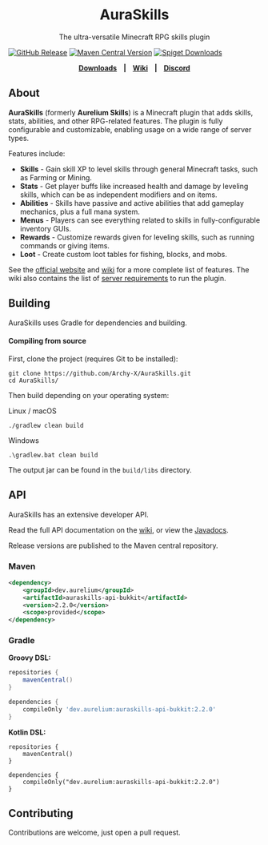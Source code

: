 <h1 style="text-align:center;">AuraSkills</h1>

<p style="text-align:center;">
The ultra-versatile Minecraft RPG skills plugin
</p>

[![GitHub Release](https://img.shields.io/github/v/release/Archy-X/AuraSkills?style=flat-square)](https://github.com/Archy-X/AuraSkills/releases/latest)
[![Maven Central Version](https://img.shields.io/maven-central/v/dev.aurelium/auraskills-api-bukkit?style=flat-square&color=%238529F5)](https://central.sonatype.com/artifact/dev.aurelium/auraskills-api-bukkit)
[![Spiget Downloads](https://img.shields.io/spiget/downloads/81069?style=flat-square)](https://www.spigotmc.org/resources/81069/)

<p style="text-align: center;font-weight: bold;">
  <a href="https://aurelium.dev/auraskills/download">Downloads</a>
  &nbsp;&nbsp;&nbsp;|&nbsp;&nbsp;&nbsp;
  <a href="https://wiki.aurelium.dev/auraskills">Wiki</a>
  &nbsp;&nbsp;&nbsp;|&nbsp;&nbsp;&nbsp;
  <a href="https://discord.gg/Bh2EZfB">Discord</a>
</p>

## About

**AuraSkills** (formerly **Aurelium Skills**) is a Minecraft plugin that adds skills, stats, abilities, and other RPG-related features. The plugin is fully configurable and customizable, enabling usage on a wide range of server types.

Features include:
- **Skills** - Gain skill XP to level skills through general Minecraft tasks, such as Farming or Mining.
- **Stats** - Get player buffs like increased health and damage by leveling skills, which can be as independent modifiers and on items.
- **Abilities** - Skills have passive and active abilities that add gameplay mechanics, plus a full mana system.
- **Menus** - Players can see everything related to skills in fully-configurable inventory GUIs.
- **Rewards** - Customize rewards given for leveling skills, such as running commands or giving items.
- **Loot** - Create custom loot tables for fishing, blocks, and mobs.

See the [official website](https://aurelium.dev/auraskills) and [wiki](https://wiki.aurelium.dev/auraskills) for a more complete list of features. The wiki also contains the list of [server requirements](https://wiki.aurelium.dev/auraskills/server-requirements) to run the plugin.

## Building

AuraSkills uses Gradle for dependencies and building.

#### Compiling from source

First, clone the project (requires Git to be installed):

```
git clone https://github.com/Archy-X/AuraSkills.git
cd AuraSkills/
```

Then build depending on your operating system:

Linux / macOS

```
./gradlew clean build
```

Windows

```
.\gradlew.bat clean build
```

The output jar can be found in the `build/libs` directory.

## API

AuraSkills has an extensive developer API.

Read the full API documentation on the [wiki](https://wiki.aurelium.dev/auraskills/api), or view the [Javadocs](https://docs.aurelium.dev/auraskills-api-bukkit/).

Release versions are published to the Maven central repository.

### Maven

```xml
<dependency>
    <groupId>dev.aurelium</groupId>
    <artifactId>auraskills-api-bukkit</artifactId>
    <version>2.2.0</version>
    <scope>provided</scope>
</dependency>
```
### Gradle

**Groovy DSL:**
```gradle
repositories {
    mavenCentral()
}

dependencies {
    compileOnly 'dev.aurelium:auraskills-api-bukkit:2.2.0'
}
```
**Kotlin DSL:**
```Gradle Kotlin DSL
repositories { 
    mavenCentral()
}

dependencies { 
    compileOnly("dev.aurelium:auraskills-api-bukkit:2.2.0")
}
```

## Contributing
Contributions are welcome, just open a pull request.
